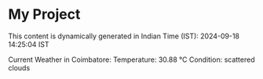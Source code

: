 # My Project

This content is dynamically generated in Indian Time (IST): 2024-09-18 14:25:04 IST


Current Weather in Coimbatore:
Temperature: 30.88 °C
Condition: scattered clouds
